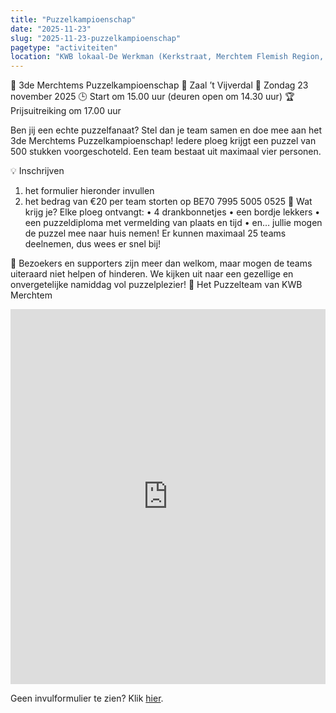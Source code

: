 ```yaml
---
title: "Puzzelkampioenschap"
date: "2025-11-23"
slug: "2025-11-23-puzzelkampioenschap"
pagetype: "activiteiten"
location: "KWB lokaal-De Werkman (Kerkstraat, Merchtem Flemish Region, Belgium)"
---
```


🧩 3de Merchtems Puzzelkampioenschap
📍 Zaal ’t Vijverdal
📅 Zondag 23 november 2025
🕒 Start om 15.00 uur (deuren open om 14.30 uur) 
🏆 Prijsuitreiking om 17.00 uur

Ben jij een echte puzzelfanaat? Stel dan je team samen en doe mee aan het 3de Merchtems Puzzelkampioenschap!
Iedere ploeg krijgt een puzzel van 500 stukken voorgeschoteld.
Een team bestaat uit maximaal vier personen.

💡 Inschrijven
1.	het formulier hieronder invullen
2.	het bedrag van €20 per team storten op BE70 7995 5005 0525
🎁 Wat krijg je?
Elke ploeg ontvangt:
•	4 drankbonnetjes
•	een bordje lekkers
•	een puzzeldiploma met vermelding van plaats en tijd
•	en… jullie mogen de puzzel mee naar huis nemen!
Er kunnen maximaal 25 teams deelnemen, dus wees er snel bij!

👀 Bezoekers en supporters zijn meer dan welkom, maar mogen de teams uiteraard niet helpen of hinderen.
We kijken uit naar een gezellige en onvergetelijke namiddag vol puzzelplezier!
🧩 Het Puzzelteam van KWB Merchtem

<iframe width="640px" height="600px" src="https://forms.office.com/Pages/ResponsePage.aspx?id=euFm6DXegUiijUPMx4gd4U4aKSapU3RCrZjsLudBeMtUNUxNMVNBMFpZTFgyQU5EM1k0OEVXVVhVQy4u&embed=true" frameborder="0" marginwidth="0" marginheight="0" style="border: none; max-width:100%; max-height:100vh" allowfullscreen webkitallowfullscreen mozallowfullscreen msallowfullscreen> </iframe>

Geen invulformulier te zien? Klik [hier](https://forms.office.com/Pages/ResponsePage.aspx?id=euFm6DXegUiijUPMx4gd4U4aKSapU3RCrZjsLudBeMtUNUxNMVNBMFpZTFgyQU5EM1k0OEVXVVhVQy4u&embed=true).


